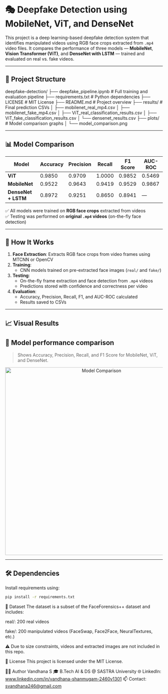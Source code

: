 # 🎭 Deepfake Detection using MobileNet, ViT, and DenseNet

This project is a deep learning-based deepfake detection system that identifies manipulated videos using RGB face crops extracted from `.mp4` video files. It compares the performance of three models — **MobileNet**, **Vision Transformer (ViT)**, and **DenseNet with LSTM** — trained and evaluated on real vs. fake videos.

---

## 📂 Project Structure

deepfake-detection/
├── deepfake_pipeline.ipynb # Full training and evaluation pipeline
├── requirements.txt # Python dependencies
├── LICENSE # MIT License
├── README.md # Project overview
├── results/ # Final prediction CSVs
│ ├── mobilenet_real_mp4.csv
│ ├── mobilenet_fake_mp4.csv
│ ├── ViT_real_classification_results.csv
│ ├── ViT_fake_classification_results.csv
│ └── densenet_results.csv
├── plots/ # Model comparison graphs
│ └── model_comparison.png

---

## 📊 Model Comparison

| Model       | Accuracy | Precision | Recall  | F1 Score | AUC-ROC |
|-------------|----------|-----------|---------|----------|---------|
| **ViT**     | 0.9850   | 0.9709    | 1.0000  | 0.9852   | 0.5469  |
| **MobileNet** | 0.9522 | 0.9643    | 0.9419  | 0.9529   | 0.9867  |
| **DenseNet + LSTM** | 0.8972 | 0.9251 | 0.8650 | 0.8941   | —       |

✅ All models were trained on **RGB face crops** extracted from videos  
✅ Testing was performed on **original `.mp4` videos** (on-the-fly face detection)

---

## 🧪 How It Works

1. **Face Extraction**: Extracts RGB face crops from video frames using MTCNN or OpenCV
2. **Training**:
   - CNN models trained on pre-extracted face images (`real/` and `fake/`)
3. **Testing**:
   - On-the-fly frame extraction and face detection from `.mp4` videos
   - Predictions stored with confidence and correctness per video
4. **Evaluation**:
   - Accuracy, Precision, Recall, F1, and AUC-ROC calculated
   - Results saved to CSVs

---

## 📈 Visual Results

## 📌 Model performance comparison  
> Shows Accuracy, Precision, Recall, and F1 Score for MobileNet, ViT, and DenseNet.

<!-- Optional placeholder if you add it later -->
<p align="center">
  <img src="plots/model_comparison.png" alt="Model Comparison" width="600"/>
</p>


---

## 🛠️ Dependencies

Install requirements using:

```bash
pip install -r requirements.txt
```
📁 Dataset
The dataset is a subset of the FaceForensics++ dataset and includes:

real/: 200 real videos

fake/: 200 manipulated videos (FaceSwap, Face2Face, NeuralTextures, etc.)

⚠️ Due to size constraints, videos and extracted images are not included in this repo.

📝 License
This project is licensed under the MIT License.

🙋‍♀️ Author
Vandhana S
🎓 B.Tech AI & DS @ SASTRA University
🌐 LinkedIn: www.linkedin.com/in/vandhana-shanmugam-2460v1301
📫 Contact: svandhana246@gmail.com

